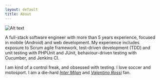 ```yaml
---
layout: default
title: About
---
```


![Alt text](https://avatars1.githubusercontent.com/u/1978015?v=3&s=150)

A full-stack software engineer with more than 5 years experience, focused in mobile (Android) and web development. My experience includes exposure to Scrum agile framework, test-driven development (TDD) and unit testing with PHPUnit and JUnit, behaviour-driven testing with Cucumber, and Jenkins CI.

I am kind of a control freak, and obsessed with testing. I love soccer and motosport. I am a die-hard [*Inter Milan*](http://www.inter.it/en/hp) and [*Valentino Rossi*](http://www.valentinorossi.com/en/) fan.